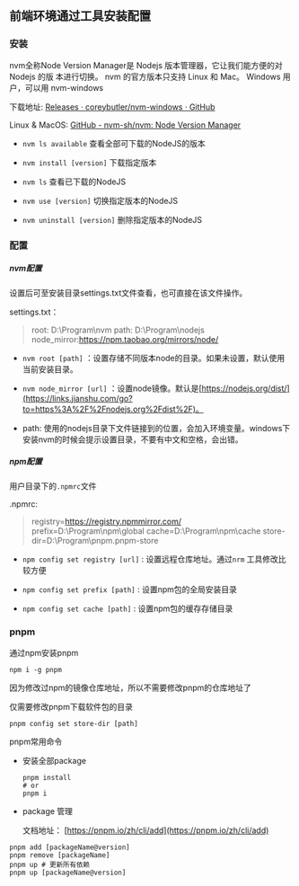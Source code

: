 ## 前端环境通过工具安装配置

### 安装

nvm全称Node Version Manager是 Nodejs 版本管理器，它让我们能方便的对 Nodejs 的版 本进行切换。 nvm 的官方版本只支持 Linux 和 Mac。 Windows 用户，可以用 nvm-windows

下载地址: [Releases · coreybutler/nvm-windows · GitHub](https://github.com/coreybutler/nvm-windows/releases)

Linux & MacOS: [GitHub - nvm-sh/nvm: Node Version Manager](https://github.com/nvm-sh/nvm)

- `nvm ls available` 查看全部可下载的NodeJS的版本
  
- `nvm install [version]` 下载指定版本
  
- `nvm ls` 查看已下载的NodeJS
  
- `nvm use [version]` 切换指定版本的NodeJS
  
- `nvm uninstall [version]` 删除指定版本的NodeJS
  

### 配置

##### nvm配置

设置后可至安装目录settings.txt文件查看，也可直接在该文件操作。

settings.txt：

> root: D:\Program\nvm
> path: D:\Program\nodejs
> node_mirror:https://npm.taobao.org/mirrors/node/

- `nvm root [path]` ：设置存储不同版本node的目录。如果未设置，默认使用当前安装目录。
  
- `nvm node_mirror [url]` ：设置node镜像。默认是[https://nodejs.org/dist/](https://links.jianshu.com/go?to=https%3A%2F%2Fnodejs.org%2Fdist%2F)。
  
- path: 使用的nodejs目录下文件链接到的位置，会加入环境变量。windows下安装nvm的时候会提示设置目录，不要有中文和空格，会出错。
  

##### npm配置

用户目录下的`.npmrc`文件

.npmrc:

> registry=https://registry.npmmirror.com/
> prefix=D:\Program\npm\global
> cache=D:\Program\npm\cache
> store-dir=D:\Program\pnpm\.pnpm-store

- `npm config set registry [url]` : 设置远程仓库地址。通过`nrm` 工具修改比较方便
  
- `npm config set prefix [path]` : 设置npm包的全局安装目录
  
- `npm config set cache [path]` : 设置npm包的缓存存储目录
  

### pnpm

通过npm安装pnpm

```shell
npm i -g pnpm
```

因为修改过npm的镜像仓库地址，所以不需要修改pnpm的仓库地址了

仅需要修改pnpm下载软件包的目录

```shell
pnpm config set store-dir [path]
```

pnpm常用命令

- 安装全部package
  
  ```shell
  pnpm install
  # or
  pnpm i
  ```
  
- package 管理
  
  文档地址： [https://pnpm.io/zh/cli/add](https://pnpm.io/zh/cli/add)
  

```shell
pnpm add [packageName@version]
pnpm remove [packageName]
pnpm up # 更新所有依赖
pnpm up [packageName@version]
```
